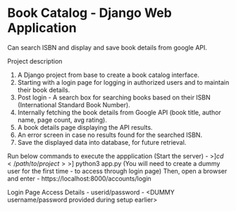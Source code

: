 # Book Catalog - Django Web Application
Can search ISBN and display and save book details from google API.

Project description

1. A Django project from base to create a book catalog interface.
2. Starting with a login page for logging in authorized users and to maintain their book details.
3. Post login - A search box for searching books based on their ISBN (International Standard Book Number).
4. Internally fetching the book details from Google API (book title, author name, page count, avg rating).
5. A book details page displaying the API results.
6. An error screen in case no results found for the searched ISBN.
7. Save the displayed data into database, for future retrieval.

Run below commands to execute the appplication (Start the server) -
	>$] cd </path/to/project>
	>$] python3 app.py 
		(You will need to create a dummy user for the first time - to access through login page) 
Then, open a browser and enter - https://localhost:8000/accounts/login


Login Page Access Details - 
userid/password - <DUMMY username/password provided during setup earlier>
